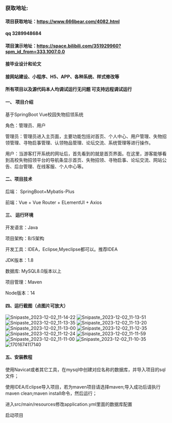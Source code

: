 ### 获取地址:
#### 项目获取地址：https://www.666bear.com/4082.html
#### qq 3289948684
#### 项目演示地址：https://space.bilibili.com/351929960?spm_id_from=333.1007.0.0
#### 接毕业设计和论文
#### 接网站建设、小程序、H5、APP、各种系统、样式修改等

#### 所有项目以及源代码本人均调试运行无问题 可支持远程调试运行

#### 一、 项目介绍
基于SpringBoot Vue校园失物招领系统

角色：管理员、用户

管理员：管理员进入主页面，主要功能包括对首页、个人中心、用户管理、失物招领管理、寻物启事管理、认领物品管理、论坛交流、系统管理等进行操作。

用户：当游客打开系统的网址后，首先看到的就是首页界面。在这里，游客能够看到高校失物招领平台的导航条显示首页、失物招领、寻物启事、论坛交流、网站公告、后台管理、在线客服、个人中心等。
#### 二、项目技术
后端： SpringBoot+Mybatis-Plus

前端：Vue + Vue Router + ELementUI + Axios

#### 三、 运行环境
开发语言：Java

项目架构：B/S架构

开发工具：IDEA，Eclipse,Myeclipse都可以。推荐IDEA

JDK版本：1.8

数据库: MySQL8.0版本以上

项目管理：Maven

Node版本：14
#### 四、运行截图（点图片可放大）

![Snipaste_2023-12-02_11-14-22](https://github.com/666bears/lossing/assets/143094776/1d7b799d-0790-4ff4-90dd-038f2a9e20d0)
![Snipaste_2023-12-02_11-13-51](https://github.com/666bears/lossing/assets/143094776/f2619008-5670-41e8-8593-eeab08a32c71)
![Snipaste_2023-12-02_11-13-35](https://github.com/666bears/lossing/assets/143094776/6408c51c-79cf-4b1a-9ad2-f149b2461406)
![Snipaste_2023-12-02_11-13-20](https://github.com/666bears/lossing/assets/143094776/c0f07c7e-f8a8-45dd-be55-5f6635eddfa7)
![Snipaste_2023-12-02_11-13-00](https://github.com/666bears/lossing/assets/143094776/f7021c57-9b0a-45b3-9435-354ffe580c4c)
![Snipaste_2023-12-02_11-12-35](https://github.com/666bears/lossing/assets/143094776/8b44a0de-071a-4b36-958c-7689a5d2282d)
![Snipaste_2023-12-02_11-12-24](https://github.com/666bears/lossing/assets/143094776/92110346-c337-4c9e-a2b9-8ee34d9b1a50)
![Snipaste_2023-12-02_11-11-59](https://github.com/666bears/lossing/assets/143094776/7d365dc1-978a-4136-a4d0-f45bde0b4134)
![Snipaste_2023-12-02_11-11-00](https://github.com/666bears/lossing/assets/143094776/21594287-e2d2-4906-a95e-c2d2293039b8)
![Snipaste_2023-12-02_11-10-35](https://github.com/666bears/lossing/assets/143094776/2997e2e3-c82a-437f-b6b2-981acf8797c5)
![1701674117140](https://github.com/666bears/lossing/assets/143094776/1f54089b-333a-49e9-ab19-9e078898439e)



#### 五、安装教程
使用Navicat或者其它工具，在mysql中创建对应名称的数据库，并导入项目的sql文件；

使用IDEA/Eclipse导入项目，若为maven项目请选择maven;导入成功后请执行maven clean;maven install命令，然后运行；

进入src/main/resources修改application.yml里面的数据库配置

启动项目





